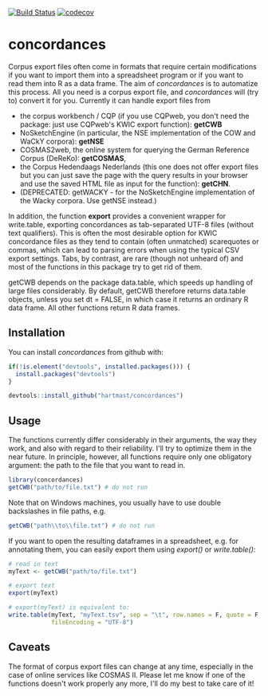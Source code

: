 
<!-- README.md is generated from README.Rmd. Please edit that file -->
[![Build Status](https://travis-ci.org/hartmast/concordances.svg?branch=master)](https://travis-ci.org/hartmast/concordances) [![codecov](https://codecov.io/gh/hartmast/concordances/branch/master/graph/badge.svg)](https://codecov.io/gh/hartmast/concordances)

concordances
============

Corpus export files often come in formats that require certain modifications if you want to import them into a spreadsheet program or if you want to read them into R as a data frame. The aim of *concordances* is to automatize this process. All you need is a corpus export file, and *concordances* will (try to) convert it for you. Currently it can handle export files from

-   the corpus workbench / CQP (if you use CQPweb, you don't need the package: just use CQPweb's KWIC export function): **getCWB**
-   NoSketchEngine (in particular, the NSE implementation of the COW and WaCkY corpora): **getNSE**
-   COSMAS2web, the online system for querying the German Reference Corpus (DeReKo): **getCOSMAS**,
-   the Corpus Hedendaags Nederlands (this one does not offer export files but you can just save the page with the query results in your browser and use the saved HTML file as input for the function): **getCHN**.
-   (DEPRECATED: getWACKY - for the NoSketchEngine implementation of the Wacky corpora. Use getNSE instead.)

In addition, the function **export** provides a convenient wrapper for write.table, exporting concordances as tab-separated UTF-8 files (without text qualifiers). This is often the most desirable option for KWIC concordance files as they tend to contain (often unmatched) scarequotes or commas, which can lead to parsing errors when using the typical CSV export settings. Tabs, by contrast, are rare (though not unheard of) and most of the functions in this package try to get rid of them.

getCWB depends on the package data.table, which speeds up handling of large files considerably. By default, getCWB therefore returns data.table objects, unless you set dt = FALSE, in which case it returns an ordinary R data frame. All other functions return R data frames.

Installation
------------

You can install *concordances* from github with:

``` r
if(!is.element("devtools", installed.packages())) {
  install.packages("devtools")
}

devtools::install_github("hartmast/concordances")
```

Usage
-----

The functions currently differ considerably in their arguments, the way they work, and also with regard to their reliability. I'll try to optimize them in the near future. In principle, however, all functions require only one obligatory argument: the path to the file that you want to read in.

``` r
library(concordances)
getCWB("path/to/file.txt") # do not run
```

Note that on Windows machines, you usually have to use double backslashes in file paths, e.g.

``` r
getCWB("path\\to\\file.txt") # do not run
```

If you want to open the resulting dataframes in a spreadsheet, e.g. for annotating them, you can easily export them using *export()* or *write.table()*:

``` r
# read in text
myText <- getCWB("path/to/file.txt")

# export text
export(myText)

# export(myText) is equivalent to:
write.table(myText, "myText.tsv", sep = "\t", row.names = F, quote = F, 
            fileEncoding = "UTF-8")
```

Caveats
-------

The format of corpus export files can change at any time, especially in the case of online services like COSMAS II. Please let me know if one of the functions doesn't work properly any more, I'll do my best to take care of it!
